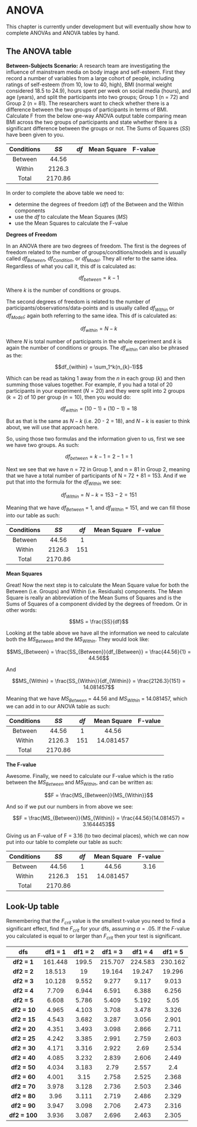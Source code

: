 
# ANOVA

This chapter is currently under development but will eventually show how to complete ANOVAs and ANOVA tables by hand.

## The ANOVA table

**Between-Subjects Scenario:** A research team are investigating the influence of mainstream media on body image and self-esteem. First they record a number of variables from a large cohort of people, including ratings of self-esteem (from 10, low to 40, high), BMI (normal weight considered 18.5 to 24.9), hours spent per week on social media (hours), and age (years), and split the participants into two groups; Group 1 (n = 72) and Group 2 (n = 81). The researchers want to check whether there is a difference between the two groups of participants in terms of BMI. Calculate F from the below one-way ANOVA output table comparing mean BMI across the two groups of participants and state whether there is a significant difference between the groups or not. The Sums of Squares ($SS$) have been given to you.



|Conditions|$SS$| $df$ |Mean Square|F-value
|:--------:|:-------------:|:---:|:---:|:---:|
|Between   |44.56||||
|Within    |2126.3||||
|Total     |2170.86||||

In order to complete the above table we need to:

* determine the degrees of freedom ($df$) of the Between and the Within components
* use the $df$ to calculate the Mean Squares ($MS$)
* use the Mean Squares to calculate the F-value

**Degrees of Freedom**

In an ANOVA there are two degrees of freedom. The first is the degrees of freedom related to the number of groups/conditions/models and is usually called $df_{Between}$, $df_{Condition}$, or $df_{Model}$. They all refer to the same idea. Regardless of what you call it, this df is calculated as:

$$df_{between} = k - 1$$

Where $k$ is the number of conditions or groups.

The second degrees of freedom is related to the number of participants/observations/data-points and is usually called $df_{Within}$ or $df_{Model}$; again both referring to the same idea. This df is calculated as:

$$df_{within} = N - k$$

Where $N$ is total number of participants in the whole experiment and $k$ is again the number of conditions or groups. The $df_{within}$ can also be phrased as the:

$$df_{within} = \sum_1^k(n_{k}-1)$$

Which can be read as taking 1 away from the $n$ in each group ($k$) and then summing those values together. For example, if you had a total of 20 participants in your experiment ($N = 20$) and they were split into 2 groups ($k = 2$) of 10 per group ($n = 10$), then you would do:

$$df_{within} = (10-1)+(10-1) = 18$$

But as that is the same as $N-k$ (i.e. 20 - 2 = 18), and $N-k$ is easier to think about, we will use that approach here. 

So, using those two formulas and the information given to us, first we see we have two groups. As such:

$$df_{between} = k - 1 = 2 - 1 = 1$$

Next we see that we have n = 72 in Group 1, and n = 81 in Group 2, meaning that we have a total number of participants of N = 72 + 81 = 153. And if we put that into the formula for the $df_{Within}$ we see:

$$df_{Within} = N-k = 153 - 2 = 151$$

Meaning that we have $df_{Between}$ = 1, and $df_{Within}$ = 151, and we can fill those into our table as such:

|Conditions|$SS$| $df$ |Mean Square|F-value
|:--------:|:-------------:|:---:|:---:|:---:|
|Between   |44.56|1|||
|Within    |2126.3|151|||
|Total     |2170.86||||

**Mean Squares**

Great! Now the next step is to calculate the Mean Square value for both the Between (i.e. Groups) and Within (i.e. Residuals) components. The Mean Square is really an abbreviation of the Mean Sums of Squares and is the Sums of Squares of a component divided by the degrees of freedom. Or in other words:

$$MS = \frac{SS}{df}$$

Looking at the table above we have all the information we need to calculate both the $MS_{Between}$ and the $MS_{Within}$. They would look like:

$$MS_{Between} = \frac{SS_{Between}}{df_{Between}} = \frac{44.56}{1} = 44.56$$

And

$$MS_{Within} = \frac{SS_{Within}}{df_{Within}} = \frac{2126.3}{151} = 14.081457$$

Meaning that we have $MS_{Between}$ = 44.56 and $MS_{Within}$ = 14.081457, which we can add in to our ANOVA table as such:

|Conditions|$SS$| $df$ |Mean Square|F-value|
|:--------:|:-------------:|:---:|:---:|:---:|
|Between   |44.56|1|44.56||
|Within    |2126.3|151|14.081457||
|Total     |2170.86||||

**The F-value**

Awesome. Finally, we need to calculate our F-value which is the ratio between the $MS_{Between}$ and $MS_{Within}$, and can be written as:

$$F = \frac{MS_{Between}}{MS_{Within}}$$

And so if we put our numbers in from above we see:

$$F = \frac{MS_{Between}}{MS_{Within}} = \frac{44.56}{14.081457} = 3.1644453$$

Giving us an F-value of F = 3.16 (to two decimal places), which we can now put into our table to complete our table as such:

|Conditions|$SS$| $df$ |Mean Square|F-value|
|:--------:|:-------------:|:---:|:---:|:---:|
|Between   |44.56|1|44.56|3.16|
|Within    |2126.3|151|14.081457||
|Total     |2170.86||||


## Look-Up table

Remembering that the $F_{crit}$ value is the smallest t-value you need to find a significant effect, find the $F_{crit}$ for your dfs, assuming $\alpha = .05$. If the $F$-value you calculated is equal to or larger than $F_{crit}$ then your test is significant.

|dfs|df1 = 1|df1 = 2|df1 = 3|df1 = 4|df1 = 5|
|:-:|:-------------:|:-------------:|:-------------:|:-------------:|:-------------:|
|**df2 = 1**|161.448|199.5|215.707|224.583|230.162|
|**df2 = 2**|18.513|19|19.164|19.247|19.296|
|**df2 = 3**|10.128|9.552|9.277|9.117|9.013|
|**df2 = 4**|7.709|6.944|6.591|6.388|6.256|
|**df2 = 5**|6.608|5.786|5.409|5.192|5.05|
|**df2 = 10**|4.965|4.103|3.708|3.478|3.326|
|**df2 = 15**|4.543|3.682|3.287|3.056|2.901|
|**df2 = 20**|4.351|3.493|3.098|2.866|2.711|
|**df2 = 25**|4.242|3.385|2.991|2.759|2.603|
|**df2 = 30**|4.171|3.316|2.922|2.69|2.534|
|**df2 = 40**|4.085|3.232|2.839|2.606|2.449|
|**df2 = 50**|4.034|3.183|2.79|2.557|2.4|
|**df2 = 60**|4.001|3.15|2.758|2.525|2.368|
|**df2 = 70**|3.978|3.128|2.736|2.503|2.346|
|**df2 = 80**|3.96|3.111|2.719|2.486|2.329|
|**df2 = 90**|3.947|3.098|2.706|2.473|2.316|
|**df2 = 100**|3.936|3.087|2.696|2.463|2.305|

